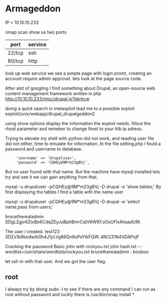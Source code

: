 # Armageddon
IP = 10.10.10.233

nmap scan show us two ports 

|port|service|
|----|----|
|22/tcp|ssh|
|80/tcp|http|


look up web service we see a simple page with login promt, creating an account require admin approvel.
lets look at the page source code. 

After alot of googling I find something about Drupal, an open-source web content management framework written in php
http://10.10.10.233/misc/drupal.js?qkrkcw

doing a quick search in metasploit lead me to a possible exploit 
exploit/unix/webapp/drupal_drupalgeddon2 

using show options display the information the exploit needs. 
fillout the rhost parameter and remeber to change lhost to your htb ip adress. 

Trying to elevate my shell with python did not work, and reading user file did not either, time to emulate for information. 
In the file setting.php I fould a password and username to database.
 ````text
      'username' => 'drupaluser',
      'password' => 'CQHEy@9M*m23gBVj',

````

But no user found with that name. 
But the machine have mysql installed lets try and see it we can gain anything from that. 

mysql \-u drupaluser \-pCQHEy@9M\*m23gBVj \-D drupal \-e 'show tables;'
By first displaying the tables I find a table with the name user

mysql \-u drupaluser \-pCQHEy@9M\*m23gBVj \-D drupal \-e 'select name,pass from users;'

brucetherealadmin       $S$DgL2gjv6ZtxBo6CdqZEyJuBphBmrCqIV6W97.oOsUf1xAhaadURt

The user i created. 
test123  $S$DZx1b6bodwib0h4J1yLVg86Qn8sPoYlkFQW..4N/231N4VDAPxjF

Cracking the password 
Basic john with rockyou.txt 
john hash.txt --wordlist=/usr/share/wordlists/rockyou.txt
brucetherealadmin : booboo

let ssh in with that user.
And we got the user flag.

## root
I always try by doing sudo -l to see if there are any command I can run as root without password and luckly there is 
/usr/bin/snap install *
